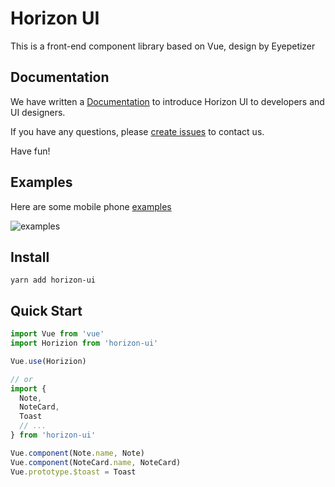 # Horizon UI
This is a front-end component library based on Vue, design by Eyepetizer

## Documentation
We have written a [Documentation](https://thefair-net.github.io/Horizon-docs) to introduce Horizon UI to developers and UI designers.

If you have any questions, please [create issues](https://github.com/thefair-net/Horizon-UI/issues) to contact us.

Have fun!

## Examples
Here are some mobile phone [examples](https://thefair-net.github.io/Horizon-UI)

![examples](https://static1.thefair.net.cn/horizon_ui/image/qrcode-examples.png)

## Install
```shell
yarn add horizon-ui
```

## Quick Start
``` javascript
import Vue from 'vue'
import Horizion from 'horizon-ui'

Vue.use(Horizion)

// or
import {
  Note,
  NoteCard,
  Toast
  // ...
} from 'horizon-ui'

Vue.component(Note.name, Note)
Vue.component(NoteCard.name, NoteCard)
Vue.prototype.$toast = Toast
```
